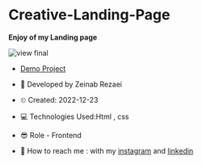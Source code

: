 # Creative-Landing-Page

**Enjoy of my Landing page**

![view final](https://user-images.githubusercontent.com/121185931/209402887-cc14c78d-da0d-4b2f-8c69-62fbb0122b85.png)

- [Demo Project](https://zeinab-rezaei-web.github.io/Creative-Landing-Page/)

- 👩 Developed by Zeinab Rezaei

- ⏲ Created: 2022-12-23

- 💻 Technologies Used:Html , css 

- 😎 Role - Frontend

- 🔗 How to reach me : with my [instagram](https://www.instagram.com/zeinab.rezaei.web) and [linkedin](https://www.linkedin.com/in/zeinab-rezaei-web)

